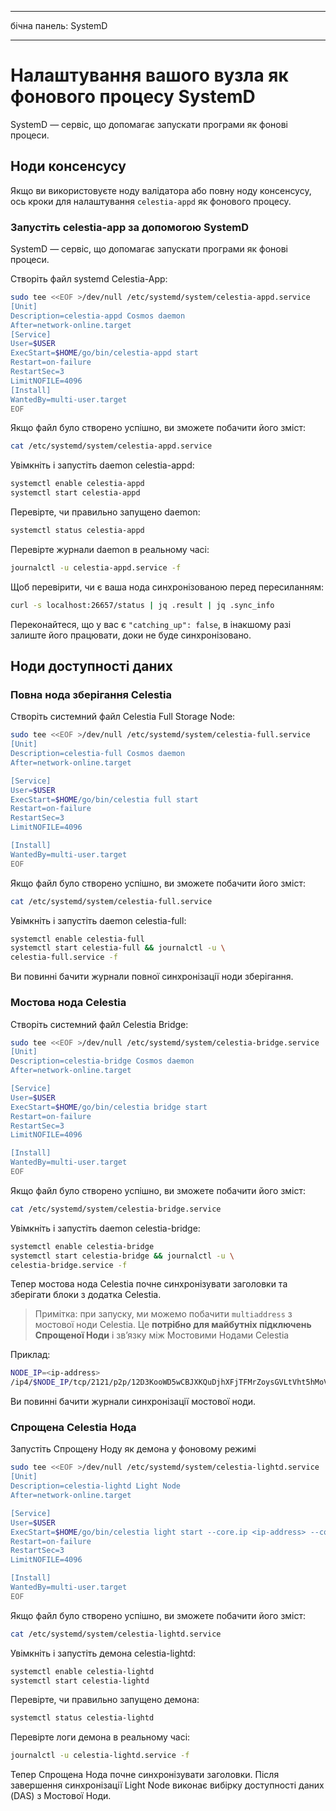 - - -
бічна панель: SystemD
- - -

# Налаштування вашого вузла як фонового процесу SystemD

SystemD — сервіс, що допомагає запускати програми як фонові процеси.

## Ноди консенсусу

Якщо ви використовуєте ноду валідатора або повну ноду консенсусу, ось кроки для налаштування `celestia-appd` як фонового процесу.

### Запустіть celestia-app за допомогою SystemD

SystemD — сервіс, що допомагає запускати програми як фонові процеси.

Створіть файл systemd Celestia-App:

```sh
sudo tee <<EOF >/dev/null /etc/systemd/system/celestia-appd.service
[Unit]
Description=celestia-appd Cosmos daemon
After=network-online.target
[Service]
User=$USER
ExecStart=$HOME/go/bin/celestia-appd start
Restart=on-failure
RestartSec=3
LimitNOFILE=4096
[Install]
WantedBy=multi-user.target
EOF
```

Якщо файл було створено успішно, ви зможете побачити його зміст:

```sh
cat /etc/systemd/system/celestia-appd.service
```

Увімкніть і запустіть daemon celestia-appd:

```sh
systemctl enable celestia-appd
systemctl start celestia-appd
```

Перевірте, чи правильно запущено daemon:

```sh
systemctl status celestia-appd
```

Перевірте журнали daemon в реальному часі:

```sh
journalctl -u celestia-appd.service -f
```

Щоб перевірити, чи є ваша нода синхронізованою перед пересиланням:

```sh
curl -s localhost:26657/status | jq .result | jq .sync_info
```

Переконайтеся, що у вас є `"catching_up": false`, в інакшому разі залиште його працювати, доки не буде синхронізовано.

## Ноди доступності даних

### Повна нода зберігання Celestia

Створіть системний файл Celestia Full Storage Node:

```sh
sudo tee <<EOF >/dev/null /etc/systemd/system/celestia-full.service
[Unit]
Description=celestia-full Cosmos daemon
After=network-online.target

[Service]
User=$USER
ExecStart=$HOME/go/bin/celestia full start
Restart=on-failure
RestartSec=3
LimitNOFILE=4096

[Install]
WantedBy=multi-user.target
EOF
```

Якщо файл було створено успішно, ви зможете побачити його зміст:

```sh
cat /etc/systemd/system/celestia-full.service
```

Увімкніть і запустіть daemon celestia-full:

```sh
systemctl enable celestia-full
systemctl start celestia-full && journalctl -u \
celestia-full.service -f
```

Ви повинні бачити журнали повної синхронізації ноди зберігання.

### Мостова нода Celestia

Створіть системний файл Celestia Bridge:

```sh
sudo tee <<EOF >/dev/null /etc/systemd/system/celestia-bridge.service
[Unit]
Description=celestia-bridge Cosmos daemon
After=network-online.target

[Service]
User=$USER
ExecStart=$HOME/go/bin/celestia bridge start
Restart=on-failure
RestartSec=3
LimitNOFILE=4096

[Install]
WantedBy=multi-user.target
EOF
```

Якщо файл було створено успішно, ви зможете побачити його зміст:

```sh
cat /etc/systemd/system/celestia-bridge.service
```

Увімкніть і запустіть daemon celestia-bridge:

```sh
systemctl enable celestia-bridge
systemctl start celestia-bridge && journalctl -u \
celestia-bridge.service -f
```

Тепер мостова нода Celestia почне синхронізувати заголовки та зберігати блоки з додатка Celestia.

> Примітка: при запуску, ми можемо побачити `multiaddress` з мостової ноди Celestia. Це **потрібно для майбутніх підключень Спрощеної Ноди** і зв’язку між Мостовими Нодами Celestia

Приклад:

```sh
NODE_IP=<ip-address>
/ip4/$NODE_IP/tcp/2121/p2p/12D3KooWD5wCBJXKQuDjhXFjTFMrZoysGVLtVht5hMoVbSLCbV22
```

Ви повинні бачити журнали синхронізації мостової ноди.

### Спрощена Celestia Нода

Запустіть Спрощену Ноду як демона у фоновому режимі

<!-- markdownlint-disable MD013 -->
```sh
sudo tee <<EOF >/dev/null /etc/systemd/system/celestia-lightd.service
[Unit]
Description=celestia-lightd Light Node
After=network-online.target

[Service]
User=$USER
ExecStart=$HOME/go/bin/celestia light start --core.ip <ip-address> --core.grpc.port <port>
Restart=on-failure
RestartSec=3
LimitNOFILE=4096

[Install]
WantedBy=multi-user.target
EOF
```
<!-- markdownlint-enable MD013 -->

Якщо файл було створено успішно, ви зможете побачити його зміст:

```sh
cat /etc/systemd/system/celestia-lightd.service
```

Увімкніть і запустіть демона celestia-lightd:

```sh
systemctl enable celestia-lightd
systemctl start celestia-lightd
```

Перевірте, чи правильно запущено демона:

```sh
systemctl status celestia-lightd
```

Перевірте логи демона в реальному часі:

```sh
journalctl -u celestia-lightd.service -f
```

Тепер Спрощена Нода почне синхронізувати заголовки. Після завершення синхронізації Light Node виконає вибірку доступності даних (DAS) з Мостової Ноди.
